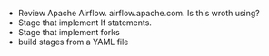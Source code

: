 * Review Apache Airflow. airflow.apache.com. Is this wroth using?
* Stage  that implement If statements.
* Stage that implement forks
* build stages from a YAML file
